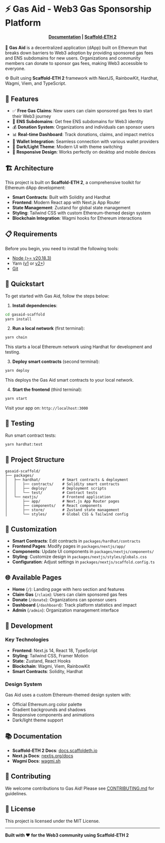 # ⚡ Gas Aid - Web3 Gas Sponsorship Platform

<h4 align="center">
  <a href="https://docs.scaffoldeth.io">Documentation</a> |
  <a href="https://scaffoldeth.io">Scaffold-ETH 2</a>
</h4>

🧪 **Gas Aid** is a decentralized application (dApp) built on Ethereum that breaks down barriers to Web3 adoption by providing sponsored gas fees and ENS subdomains for new users. Organizations and community members can donate to sponsor gas fees, making Web3 accessible to everyone.

⚙️ Built using **Scaffold-ETH 2** framework with NextJS, RainbowKit, Hardhat, Wagmi, Viem, and TypeScript.

## 🚀 Features

- ✅ **Free Gas Claims**: New users can claim sponsored gas fees to start their Web3 journey
- 🎯 **ENS Subdomains**: Get free ENS subdomains for Web3 identity
- 💰 **Donation System**: Organizations and individuals can sponsor users
- 📊 **Real-time Dashboard**: Track donations, claims, and impact metrics
- 🔐 **Wallet Integration**: Seamless connection with various wallet providers
- 🌙 **Dark/Light Theme**: Modern UI with theme switching
- 📱 **Responsive Design**: Works perfectly on desktop and mobile devices

## 🏗️ Architecture

This project is built on **Scaffold-ETH 2**, a comprehensive toolkit for Ethereum dApp development:

- **Smart Contracts**: Built with Solidity and Hardhat
- **Frontend**: Modern React app with Next.js App Router
- **State Management**: Zustand for global state management
- **Styling**: Tailwind CSS with custom Ethereum-themed design system
- **Blockchain Integration**: Wagmi hooks for Ethereum interactions

## 📋 Requirements

Before you begin, you need to install the following tools:

- [Node (>= v20.18.3)](https://nodejs.org/en/download/)
- Yarn ([v1](https://classic.yarnpkg.com/en/docs/install/) or [v2+](https://yarnpkg.com/getting-started/install))
- [Git](https://git-scm.com/downloads)

## 🚀 Quickstart

To get started with Gas Aid, follow the steps below:

1. **Install dependencies**:
```bash
cd gasaid-scaffold
yarn install
```

2. **Run a local network** (first terminal):
```bash
yarn chain
```
This starts a local Ethereum network using Hardhat for development and testing.

3. **Deploy smart contracts** (second terminal):
```bash
yarn deploy
```
This deploys the Gas Aid smart contracts to your local network.

4. **Start the frontend** (third terminal):
```bash
yarn start
```
Visit your app on: `http://localhost:3000`

## 🧪 Testing

Run smart contract tests:
```bash
yarn hardhat:test
```

## 📁 Project Structure

```
gasaid-scaffold/
├── packages/
│   ├── hardhat/          # Smart contracts & deployment
│   │   ├── contracts/    # Solidity smart contracts
│   │   ├── deploy/       # Deployment scripts
│   │   └── test/         # Contract tests
│   └── nextjs/           # Frontend application
│       ├── app/          # Next.js App Router pages
│       ├── components/   # React components
│       ├── store/        # Zustand state management
│       └── styles/       # Global CSS & Tailwind config
```

## 🎨 Customization

- **Smart Contracts**: Edit contracts in `packages/hardhat/contracts`
- **Frontend Pages**: Modify pages in `packages/nextjs/app/`
- **Components**: Update UI components in `packages/nextjs/components/`
- **Styling**: Customize design in `packages/nextjs/styles/globals.css`
- **Configuration**: Adjust settings in `packages/nextjs/scaffold.config.ts`

## 🌐 Available Pages

- **Home** (`/`): Landing page with hero section and features
- **Claim Gas** (`/claim`): Users can claim sponsored gas fees
- **Donate** (`/donate`): Organizations can sponsor users
- **Dashboard** (`/dashboard`): Track platform statistics and impact
- **Admin** (`/admin`): Organization management interface

## 🔧 Development

### Key Technologies
- **Frontend**: Next.js 14, React 18, TypeScript
- **Styling**: Tailwind CSS, Framer Motion
- **State**: Zustand, React Hooks
- **Blockchain**: Wagmi, Viem, RainbowKit
- **Smart Contracts**: Solidity, Hardhat

### Design System
Gas Aid uses a custom Ethereum-themed design system with:
- Official Ethereum.org color palette
- Gradient backgrounds and shadows
- Responsive components and animations
- Dark/light theme support

## 📚 Documentation

- **Scaffold-ETH 2 Docs**: [docs.scaffoldeth.io](https://docs.scaffoldeth.io)
- **Next.js Docs**: [nextjs.org/docs](https://nextjs.org/docs)
- **Wagmi Docs**: [wagmi.sh](https://wagmi.sh)

## 🤝 Contributing

We welcome contributions to Gas Aid! Please see [CONTRIBUTING.md](CONTRIBUTING.md) for guidelines.

## 📄 License

This project is licensed under the MIT License.

---

**Built with ❤️ for the Web3 community using Scaffold-ETH 2**
